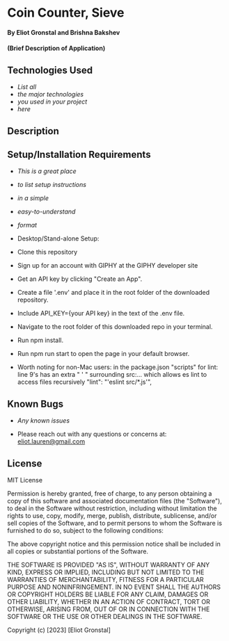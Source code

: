 # Coin Counter, Sieve

#### By Eliot Gronstal and Brishna Bakshev

#### (Brief Description of Application)

## Technologies Used

* _List all_
* _the major technologies_
* _you used in your project_
* _here_

## Description

## Setup/Installation Requirements

* _This is a great place_
* _to list setup instructions_
* _in a simple_
* _easy-to-understand_
* _format_

* Desktop/Stand-alone Setup:
* Clone this repository
* Sign up for an account with GIPHY at the GIPHY developer site
* Get an API key by clicking "Create an App".
* Create a file '.env' and place it in the root folder of the downloaded repository.
* Include API_KEY={your API key} in the text of the .env file.
* Navigate to the root folder of this downloaded repo in your terminal.
* Run npm install.
* Run npm run start to open the page in your default browser.

* Worth noting for non-Mac users: in the package.json "scripts" for lint: line 9's has an extra " ' " surrounding src:... which allows es lint to access files recursively  "lint": "'eslint src/*.js'",

## Known Bugs

* _Any known issues_

* Please reach out with any questions or concerns at: eliot.lauren@gmail.com

## License

MIT License

Permission is hereby granted, free of charge, to any person obtaining a copy
of this software and associated documentation files (the "Software"), to deal
in the Software without restriction, including without limitation the rights
to use, copy, modify, merge, publish, distribute, sublicense, and/or sell
copies of the Software, and to permit persons to whom the Software is
furnished to do so, subject to the following conditions:

The above copyright notice and this permission notice shall be included in all
copies or substantial portions of the Software.

THE SOFTWARE IS PROVIDED "AS IS", WITHOUT WARRANTY OF ANY KIND, EXPRESS OR
IMPLIED, INCLUDING BUT NOT LIMITED TO THE WARRANTIES OF MERCHANTABILITY,
FITNESS FOR A PARTICULAR PURPOSE AND NONINFRINGEMENT. IN NO EVENT SHALL THE
AUTHORS OR COPYRIGHT HOLDERS BE LIABLE FOR ANY CLAIM, DAMAGES OR OTHER
LIABILITY, WHETHER IN AN ACTION OF CONTRACT, TORT OR OTHERWISE, ARISING FROM,
OUT OF OR IN CONNECTION WITH THE SOFTWARE OR THE USE OR OTHER DEALINGS IN THE
SOFTWARE.

Copyright (c) [2023] [Eliot Gronstal]